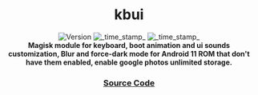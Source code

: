 <h1 align="center">kbui</h1>

<div align="center">
  <!-- Version -->
    <img src="https://img.shields.io/badge/Version-v2.0-blue.svg?longCache=true&style=popout-square"
      alt="Version" />
  <!-- Last Updated -->
    <img src="https://img.shields.io/badge/Updated-May 11, 2021-green.svg?longCache=true&style=flat-square"
      alt="_time_stamp_" />
  <!-- Min Magisk -->
    <img src="https://img.shields.io/badge/MinMagisk-21.1-red.svg?longCache=true&style=flat-square"
      alt="_time_stamp_" /></div>

<div align="center">
  <strong>Magisk module for keyboard, boot animation and ui sounds customization, Blur and force-dark mode for Android 11 ROM that don't have them enabled, enable google photos unlimited storage.
</div>

<div align="center">
  <h3>
    <a href="https://github.com/saksham2811/kbui-magisk">
      Source Code
    </a>
    <span>
  </h3>
</div>
